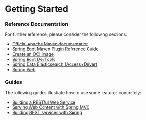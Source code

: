 # Getting Started

### Reference Documentation
For further reference, please consider the following sections:

* [Official Apache Maven documentation](https://maven.apache.org/guides/index.html)
* [Spring Boot Maven Plugin Reference Guide](https://docs.spring.io/spring-boot/docs/2.4.0-SNAPSHOT/maven-plugin/reference/html/)
* [Create an OCI image](https://docs.spring.io/spring-boot/docs/2.4.0-SNAPSHOT/maven-plugin/reference/html/#build-image)
* [Spring Boot DevTools](https://docs.spring.io/spring-boot/docs/2.3.0.RELEASE/reference/htmlsingle/#using-boot-devtools)
* [Spring Data Elasticsearch (Access+Driver)](https://docs.spring.io/spring-boot/docs/2.3.0.RELEASE/reference/htmlsingle/#boot-features-elasticsearch)
* [Spring Web](https://docs.spring.io/spring-boot/docs/2.3.0.RELEASE/reference/htmlsingle/#boot-features-developing-web-applications)

### Guides
The following guides illustrate how to use some features concretely:

* [Building a RESTful Web Service](https://spring.io/guides/gs/rest-service/)
* [Serving Web Content with Spring MVC](https://spring.io/guides/gs/serving-web-content/)
* [Building REST services with Spring](https://spring.io/guides/tutorials/bookmarks/)

